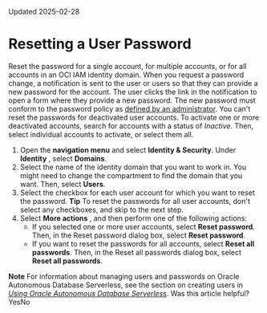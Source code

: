 Updated 2025-02-28
# Resetting a User Password
Reset the password for a single account, for multiple accounts, or for all accounts in an OCI IAM identity domain.
When you request a password change, a notification is sent to the user or users so that they can provide a new password for the account. The user clicks the link in the notification to open a form where they provide a new password. The new password must conform to the password policy as [defined by an administrator](https://docs.oracle.com/en-us/iaas/Content/Identity/passwordpolicies/Managing-Password-Policies.htm#topic_g2w_wms_l4b "Create and manage group-based password policies for an identity domain in IAM.").
You can't reset the passwords for deactivated user accounts. To activate one or more deactivated accounts, search for accounts with a status of _Inactive_. Then, select individual accounts to activate, or select them all.
  1. Open the **navigation menu** and select **Identity & Security**. Under **Identity** , select **Domains**.
  2. Select the name of the identity domain that you want to work in. You might need to change the compartment to find the domain that you want. Then, select **Users**.
  3. Select the checkbox for each user account for which you want to reset the password.
**Tip** To reset the passwords for all user accounts, don't select any checkboxes, and skip to the next step.
  4. Select **More actions** , and then perform one of the following actions:
     * If you selected one or more user accounts, select **Reset password**. Then, in the Reset password dialog box, select **Reset password**.
     * If you want to reset the passwords for all accounts, select **Reset all passwords**. Then, in the Reset all passwords dialog box, select **Reset all passwords**.


**Note** For information about managing users and passwords on Oracle Autonomous Database Serverless, see the section on creating users in _[Using Oracle Autonomous Database Serverless](https://docs.oracle.com/en/cloud/paas/autonomous-database/serverless/adbsb/manage-users-create.html#GUID-B5846072-995B-4B81-BDCB-AF530BC42847)_.
Was this article helpful?
YesNo

